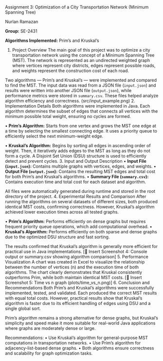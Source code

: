 Assignment 3: Optimization of a City Transportation Network (Minimum Spanning Tree)

Nurlan Ramazan

**Group:** SE-2431

**Algorithms Implemented:** Prim’s and Kruskal’s


1. Project Overview
The main goal of this project was to optimize a city transportation network using the concept of a Minimum Spanning Tree (MST). The network is represented as an undirected weighted graph where vertices represent city districts, edges represent possible roads, and weights represent the construction cost of each road.

Two algorithms — Prim’s and Kruskal’s — were implemented and compared to find the MST. The input data was read from a JSON file (`input.json`) and results were written into another JSON file (`output.json`), while performance metrics were stored in `summary.csv`. These files helped analyze algorithm efficiency and correctness.
(src/input_example.png)
2. Implementation Details
Both algorithms were implemented in Java. Each algorithm determines the subset of edges that connects all vertices with the minimum possible total weight, ensuring no cycles are formed.

• **Prim’s Algorithm:** Starts from one vertex and grows the MST one edge at a time by selecting the smallest connecting edge. It uses a priority queue to efficiently select the next minimum-weight edge.

• **Kruskal’s Algorithm:** Begins by sorting all edges in ascending order of weight. Then, it iteratively adds edges to the MST as long as they do not form a cycle. A Disjoint Set Union (DSU) structure is used to efficiently detect and prevent cycles.
3. Input and Output Description
• **Input File (`input.json`):** Contains multiple graphs with vertices, edges, and weights.
• **Output File (`output.json`):** Contains the resulting MST edges and total cost for both Prim’s and Kruskal’s algorithms.
• **Summary File (`summary.csv`):** Contains execution time and total cost for each dataset and algorithm.

All files were automatically generated during runtime and stored in the root directory of the project.
4. Experimental Results and Comparison
After running the algorithms on several datasets of different sizes, both produced identical MST costs, confirming correctness. However, Kruskal’s algorithm achieved lower execution times across all tested graphs.

• **Prim’s Algorithm:** Performs efficiently on dense graphs but requires frequent priority queue operations, which add computational overhead.
• **Kruskal’s Algorithm:** Performs efficiently on both sparse and dense graphs due to the optimized DSU structure and fast sorting.

The results confirmed that Kruskal’s algorithm is generally more efficient for practical use in Java implementations.
[📸 Insert Screenshot 4: Console output or summary.csv showing algorithm comparison]
5. Performance Visualization
A chart was created in Excel to visualize the relationship between the number of vertices (n) and the execution time of both algorithms. The chart clearly demonstrates that Kruskal consistently outperforms Prim, while both maintain identical MST costs.
[📸 Insert Screenshot 5: Time vs n graph (plots/time_vs_n.png)]
6. Conclusion and Recommendations
Both Prim’s and Kruskal’s algorithms were successfully implemented, tested, and validated. Each produced the correct MST results with equal total costs. However, practical results show that Kruskal’s algorithm is faster due to its efficient handling of edges using DSU and a single global sort.

Prim’s algorithm remains a strong alternative for dense graphs, but Kruskal’s simplicity and speed make it more suitable for real-world Java applications where graphs are moderately dense or large.

Recommendations:
• Use Kruskal’s algorithm for general-purpose MST computations in transportation networks.
• Use Prim’s algorithm for adjacency-list-based dense graphs.
• Both algorithms ensure correctness and scalability for graph optimization tasks.

